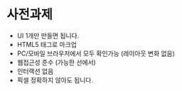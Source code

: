 # 사전과제

* UI 1개만 만들면 됩니다.
* HTML5 태그로 마크업
* PC/모바일 브라우저에서 모두 확인가능 (레이아웃 변화 없음)
* 웹접근성 준수 (가능한 선에서)
* 인터랙션 없음
* 픽셀 정확하지 않아도 됩니다.